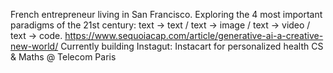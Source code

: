 French entrepreneur living in San Francisco.
Exploring the 4 most important paradigms of the 21st century: text -> text / text -> image / text -> video / text -> code.
https://www.sequoiacap.com/article/generative-ai-a-creative-new-world/
Currently building Instagut: Instacart for personalized health
CS & Maths @ Telecom Paris





